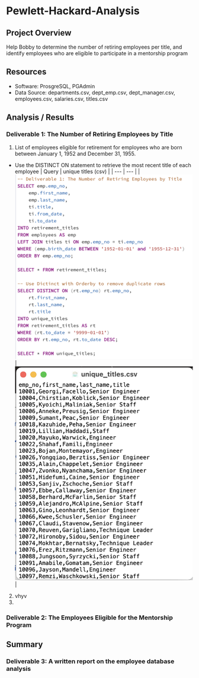 # Pewlett-Hackard-Analysis
## Project Overview
Help Bobby to determine the number of retiring employees per title, and identify employees who are eligible to participate in a mentorship program

## Resources
- Software: ProsgreSQL, PGAdmin
- Data Source: departments.csv, dept_emp.csv, dept_manager.csv, employees.csv, salaries.csv, titles.csv

## Analysis / Results
### Deliverable 1: The Number of Retiring Employees by Title
1. List of employees eligible for retirement for employees who are born between January 1, 1952 and December 31, 1955.
  - Use the DISTINCT ON statement to retrieve the most recent title of each employee
 | Query | unique titles (csv) |
| --- | --- |
| <img src="/Resources/img1.png"> | <img src="/Resources/img2.png"> |

2. vhyv
4. 
### Deliverable 2: The Employees Eligible for the Mentorship Program

## Summary
### Deliverable 3: A written report on the employee database analysis 

